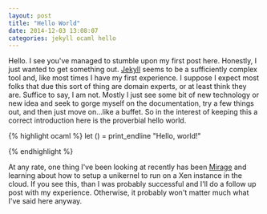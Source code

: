 ```yaml
---
layout: post
title: "Hello World" 
date: 2014-12-03 13:08:07
categories: jekyll ocaml hello
---
```

Hello. I see you've managed to stumble upon my first post here. Honestly, I just wanted to get something out. [Jekyll][jekyll-gh] seems to be a sufficiently complex tool and, like most times I have my first experience. I suppose I expect most folks that due this sort of thing are domain experts, or at least think they are. Suffice to say, I am not. Mostly I just see some bit of new technology or new idea and seek to gorge myself on the documentation, try a few things out, and then just move on...like a buffet. So in the interest of keeping this a correct introduction here is the proverbial hello world. 

{% highlight ocaml %} 
let () = print_endline "Hello, world!"

{% endhighlight %} 

At any rate, one thing I've been looking at recently has been [Mirage][mirage-home] and learning about how to setup a unikernel to run on a Xen instance in the cloud. If you see this, than I was probably successful and I'll do a follow up post with my experience. Otherwise, it probably won't matter much what I've said here anyway. 

[jekyll-gh]: http://github.com/jekyll/jekyll
[mirage-home]: http://openmirage.org/
